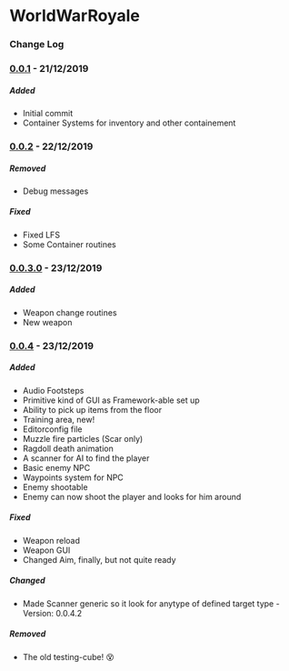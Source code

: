 # WorldWarRoyale


### Change Log

### [0.0.1] - 21/12/2019

##### Added

- Initial commit
- Container Systems for inventory and other containement

### [0.0.2] - 22/12/2019

##### Removed

- Debug messages

##### Fixed

- Fixed LFS
- Some Container routines

### [0.0.3.0] - 23/12/2019

##### Added

- Weapon change routines
- New weapon

### [0.0.4] - 23/12/2019

##### Added

- Audio Footsteps
- Primitive kind of GUI as Framework-able set up
- Ability to pick up items from the floor
- Training area, new!
- Editorconfig file
- Muzzle fire particles (Scar only)
- Ragdoll death animation
- A scanner for AI to find the player
- Basic enemy NPC
- Waypoints system for NPC
- Enemy shootable 
- Enemy can now shoot the player and looks for him around 

##### Fixed

- Weapon reload
- Weapon GUI
- Changed Aim, finally, but not quite ready

##### Changed
- Made Scanner generic so it look for anytype of defined target type - Version: 0.0.4.2

##### Removed

- The old testing-cube! :dizzy_face:



[0.0.1]: https://github.com/omediadon/WorldWarRoyale/compare/0.0.2...0.0.3.0
[0.0.2]: https://github.com/omediadon/WorldWarRoyale/compare/0.0.2...0.0.3.0
[0.0.3.0]: https://github.com/omediadon/WorldWarRoyale/compare/0.0.2...0.0.3.0
[0.0.4]: https://github.com/omediadon/WorldWarRoyale/compare/0.0.3.0...0.0.4